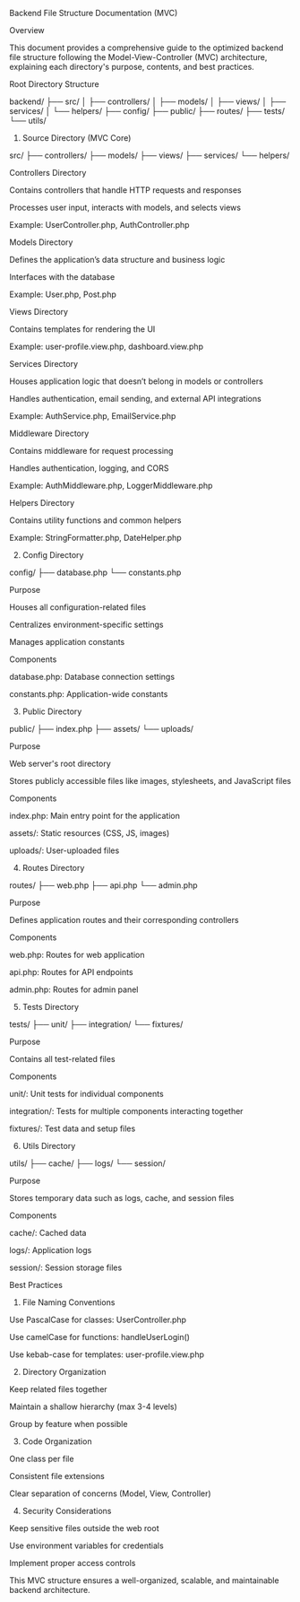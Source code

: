 Backend File Structure Documentation (MVC)

Overview

This document provides a comprehensive guide to the optimized backend file structure following the Model-View-Controller (MVC) architecture, explaining each directory's purpose, contents, and best practices.

Root Directory Structure

backend/
├── src/
│   ├── controllers/
│   ├── models/
│   ├── views/
│   ├── services/
│   └── helpers/
├── config/
├── public/
├── routes/
├── tests/
└── utils/

1. Source Directory (MVC Core)

src/
├── controllers/
├── models/
├── views/
├── services/
└── helpers/

Controllers Directory

Contains controllers that handle HTTP requests and responses

Processes user input, interacts with models, and selects views

Example: UserController.php, AuthController.php

Models Directory

Defines the application’s data structure and business logic

Interfaces with the database

Example: User.php, Post.php


Views Directory

Contains templates for rendering the UI

Example: user-profile.view.php, dashboard.view.php


Services Directory

Houses application logic that doesn’t belong in models or controllers

Handles authentication, email sending, and external API integrations

Example: AuthService.php, EmailService.php


Middleware Directory

Contains middleware for request processing

Handles authentication, logging, and CORS

Example: AuthMiddleware.php, LoggerMiddleware.php


Helpers Directory

Contains utility functions and common helpers

Example: StringFormatter.php, DateHelper.php

2. Config Directory

config/
├── database.php
└── constants.php

Purpose

Houses all configuration-related files

Centralizes environment-specific settings

Manages application constants

Components


database.php: Database connection settings


constants.php: Application-wide constants

3. Public Directory

public/
├── index.php
├── assets/
└── uploads/

Purpose

Web server's root directory

Stores publicly accessible files like images, stylesheets, and JavaScript files

Components

index.php: Main entry point for the application

assets/: Static resources (CSS, JS, images)

uploads/: User-uploaded files

4. Routes Directory

routes/
├── web.php
├── api.php
└── admin.php

Purpose

Defines application routes and their corresponding controllers

Components

web.php: Routes for web application

api.php: Routes for API endpoints

admin.php: Routes for admin panel

5. Tests Directory

tests/
├── unit/
├── integration/
└── fixtures/

Purpose

Contains all test-related files

Components

unit/: Unit tests for individual components

integration/: Tests for multiple components interacting together

fixtures/: Test data and setup files

6. Utils Directory

utils/
├── cache/
├── logs/
└── session/

Purpose

Stores temporary data such as logs, cache, and session files

Components

cache/: Cached data

logs/: Application logs

session/: Session storage files

Best Practices

1. File Naming Conventions

Use PascalCase for classes: UserController.php

Use camelCase for functions: handleUserLogin()

Use kebab-case for templates: user-profile.view.php

2. Directory Organization

Keep related files together

Maintain a shallow hierarchy (max 3-4 levels)

Group by feature when possible

3. Code Organization

One class per file

Consistent file extensions

Clear separation of concerns (Model, View, Controller)

4. Security Considerations

Keep sensitive files outside the web root

Use environment variables for credentials

Implement proper access controls

This MVC structure ensures a well-organized, scalable, and maintainable backend architecture.

